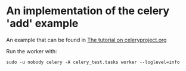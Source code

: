 An implementation of the celery 'add' example
=============================================

An example that can be found in [The tutorial on celeryproject.org
](http://docs.celeryproject.org/en/latest/getting-started/first-steps-with-celery.html)

Run the worker with:

    sudo -u nobody celery -A celery_test.tasks worker --loglevel=info
